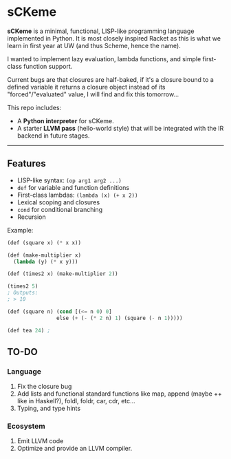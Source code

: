 # sCKeme

**sCKeme** is a minimal, functional, LISP-like programming language implemented in Python. 
It is most closely inspired Racket as this is what we learn in first year at UW (and thus Scheme, hence the name). 

I wanted to implement lazy evaluation, lambda functions, and simple first-class function support.

Current bugs are that closures are half-baked, if it's a closure bound to a defined variable it returns a closure object instead of its "forced"/"evaluated" value, I will find and fix this tomorrow...

This repo includes:

- A **Python interpreter** for sCKeme.
- A starter **LLVM pass** (hello-world style) that will be integrated with the IR backend in future stages.

---

## Features

- LISP-like syntax: `(op arg1 arg2 ...)`
- `def` for variable and function definitions
- First-class lambdas: `(lambda (x) (+ x 2))`
- Lexical scoping and closures
- `cond` for conditional branching
- Recursion

Example:

```lisp
(def (square x) (* x x))

(def (make-multiplier x)
  (lambda (y) (* x y)))

(def (times2 x) (make-multiplier 2))

(times2 5)
; Outputs:
; > 10 

(def (square n) (cond [(<= n 0) 0]
                else (+ (- (* 2 n) 1) (square (- n 1)))))

(def tea 24) ; 

```

## TO-DO

### Language 

1. Fix the closure bug
2. Add lists and functional standard functions like map, append (maybe ++ like in Haskell?), foldl, foldr, car, cdr, etc...
3. Typing, and type hints

### Ecosystem

1. Emit LLVM code
2. Optimize and provide an LLVM compiler.